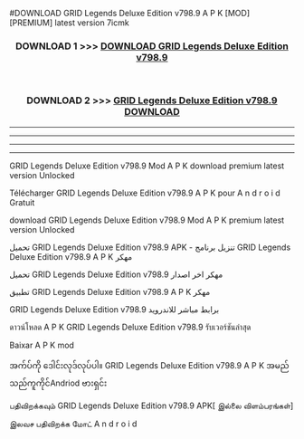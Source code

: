 #DOWNLOAD GRID Legends Deluxe Edition v798.9 A P K [MOD] [PREMIUM] latest version 7icmk



<div align="center">

<h3>DOWNLOAD 1 >>> <a href="https://teeasianyam.web.app?sq=GRID Legends Deluxe Edition v798.9">DOWNLOAD GRID Legends Deluxe Edition v798.9 </a></h3><br>

<h3>DOWNLOAD 2 >>> <a href="https://teeasianyam.web.app?sq=GRID Legends Deluxe Edition v798.9 ">GRID Legends Deluxe Edition v798.9  DOWNLOAD </a></h3>

</div>


----------------------------------------------------------

----------------------------------------------------------

----------------------------------------------------------

----------------------------------------------------------


GRID Legends Deluxe Edition v798.9  Mod A P K download premium latest version Unlocked

Télécharger GRID Legends Deluxe Edition v798.9  A P K pour A n d r o i d Gratuit

download GRID Legends Deluxe Edition v798.9  Mod A P K premium latest version Unlocked

تحميل GRID Legends Deluxe Edition v798.9  APK - تنزيل برنامج GRID Legends Deluxe Edition v798.9  A P K مهكر

تحميل GRID Legends Deluxe Edition v798.9  مهكر اخر اصدار

تطبيق GRID Legends Deluxe Edition v798.9  A P K مهكر

GRID Legends Deluxe Edition v798.9  برابط مباشر للاندرويد

ดาวน์โหลด A P K GRID Legends Deluxe Edition v798.9  รับเวอร์ชันล่าสุด

Baixar A P K mod

အက်ပ်ကို ဒေါင်းလုဒ်လုပ်ပါ။ GRID Legends Deluxe Edition v798.9  A P K အမည်သည်ကူကိုင်Andriod ဗားရှင်း

பதிவிறக்கவும் GRID Legends Deluxe Edition v798.9  APK[ இல்லை விளம்பரங்கள்] 
 
இலவச பதிவிறக்க மோட் A n d r o i d



